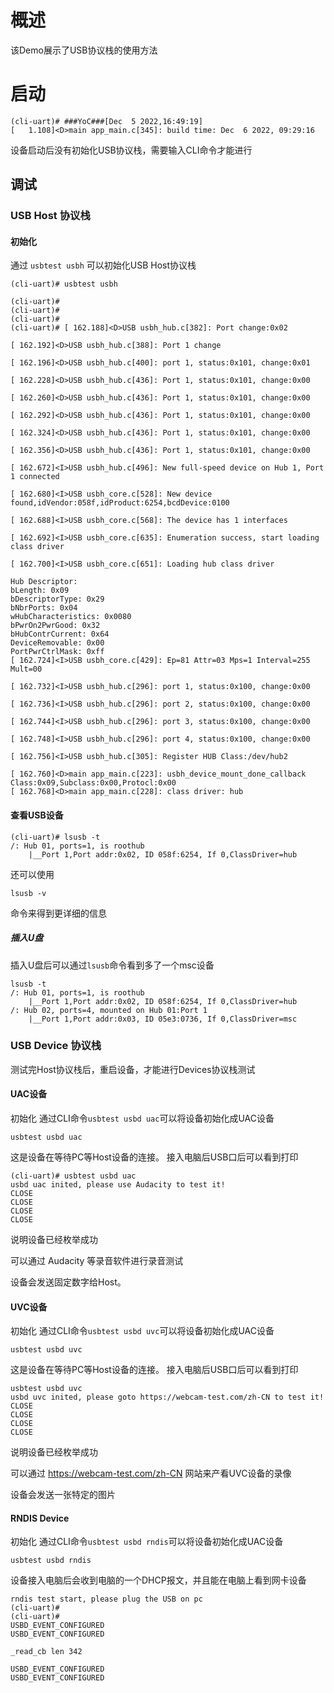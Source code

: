 # 概述
该Demo展示了USB协议栈的使用方法

# 启动

```
(cli-uart)# ###YoC###[Dec  5 2022,16:49:19]
[   1.108]<D>main app_main.c[345]: build time: Dec  6 2022, 09:29:16
```

设备启动后没有初始化USB协议栈，需要输入CLI命令才能进行

## 调试

### USB Host 协议栈

#### 初始化

通过 `usbtest usbh` 可以初始化USB Host协议栈
```
(cli-uart)# usbtest usbh

(cli-uart)# 
(cli-uart)# 
(cli-uart)# 
(cli-uart)# [ 162.188]<D>USB usbh_hub.c[382]: Port change:0x02

[ 162.192]<D>USB usbh_hub.c[388]: Port 1 change

[ 162.196]<D>USB usbh_hub.c[400]: port 1, status:0x101, change:0x01

[ 162.228]<D>USB usbh_hub.c[436]: Port 1, status:0x101, change:0x00

[ 162.260]<D>USB usbh_hub.c[436]: Port 1, status:0x101, change:0x00

[ 162.292]<D>USB usbh_hub.c[436]: Port 1, status:0x101, change:0x00

[ 162.324]<D>USB usbh_hub.c[436]: Port 1, status:0x101, change:0x00

[ 162.356]<D>USB usbh_hub.c[436]: Port 1, status:0x101, change:0x00

[ 162.672]<I>USB usbh_hub.c[496]: New full-speed device on Hub 1, Port 1 connected

[ 162.680]<I>USB usbh_core.c[528]: New device found,idVendor:058f,idProduct:6254,bcdDevice:0100

[ 162.688]<I>USB usbh_core.c[568]: The device has 1 interfaces

[ 162.692]<I>USB usbh_core.c[635]: Enumeration success, start loading class driver

[ 162.700]<I>USB usbh_core.c[651]: Loading hub class driver

Hub Descriptor:
bLength: 0x09             
bDescriptorType: 0x29     
bNbrPorts: 0x04           
wHubCharacteristics: 0x0080 
bPwrOn2PwrGood: 0x32      
bHubContrCurrent: 0x64    
DeviceRemovable: 0x00     
PortPwrCtrlMask: 0xff     
[ 162.724]<I>USB usbh_core.c[429]: Ep=81 Attr=03 Mps=1 Interval=255 Mult=00

[ 162.732]<I>USB usbh_hub.c[296]: port 1, status:0x100, change:0x00

[ 162.736]<I>USB usbh_hub.c[296]: port 2, status:0x100, change:0x00

[ 162.744]<I>USB usbh_hub.c[296]: port 3, status:0x100, change:0x00

[ 162.748]<I>USB usbh_hub.c[296]: port 4, status:0x100, change:0x00

[ 162.756]<I>USB usbh_hub.c[305]: Register HUB Class:/dev/hub2

[ 162.760]<D>main app_main.c[223]: usbh_device_mount_done_callback Class:0x09,Subclass:0x00,Protocl:0x00
[ 162.768]<D>main app_main.c[228]: class driver: hub
```

#### 查看USB设备
```
(cli-uart)# lsusb -t
/: Hub 01, ports=1, is roothub
    |__Port 1,Port addr:0x02, ID 058f:6254, If 0,ClassDriver=hub
```
还可以使用 
```
lsusb -v
```
命令来得到更详细的信息

##### 插入U盘

插入U盘后可以通过`lsusb`命令看到多了一个msc设备

```
lsusb -t
/: Hub 01, ports=1, is roothub
    |__Port 1,Port addr:0x02, ID 058f:6254, If 0,ClassDriver=hub
/: Hub 02, ports=4, mounted on Hub 01:Port 1
    |__Port 1,Port addr:0x03, ID 05e3:0736, If 0,ClassDriver=msc
```


### USB Device 协议栈
测试完Host协议栈后，重启设备，才能进行Devices协议栈测试

#### UAC设备

初始化
通过CLI命令`usbtest usbd uac`可以将设备初始化成UAC设备
```
usbtest usbd uac
```

这是设备在等待PC等Host设备的连接。
接入电脑后USB口后可以看到打印

```
(cli-uart)# usbtest usbd uac
usbd uac inited, please use Audacity to test it!
CLOSE
CLOSE
CLOSE
CLOSE
```
说明设备已经枚举成功

可以通过 Audacity 等录音软件进行录音测试

设备会发送固定数字给Host。

#### UVC设备

初始化
通过CLI命令`usbtest usbd uvc`可以将设备初始化成UAC设备
```
usbtest usbd uvc
```

这是设备在等待PC等Host设备的连接。
接入电脑后USB口后可以看到打印

```
usbtest usbd uvc
usbd uvc inited, please goto https://webcam-test.com/zh-CN to test it!
CLOSE
CLOSE
CLOSE
CLOSE

```
说明设备已经枚举成功

可以通过 https://webcam-test.com/zh-CN 网站来产看UVC设备的录像

设备会发送一张特定的图片


#### RNDIS Device

初始化
通过CLI命令`usbtest usbd rndis`可以将设备初始化成UAC设备
```
usbtest usbd rndis
```

设备接入电脑后会收到电脑的一个DHCP报文，并且能在电脑上看到网卡设备

```
rndis test start, please plug the USB on pc
(cli-uart)# 
(cli-uart)# 
USBD_EVENT_CONFIGURED
USBD_EVENT_CONFIGURED

_read_cb len 342

USBD_EVENT_CONFIGURED
USBD_EVENT_CONFIGURED
```
